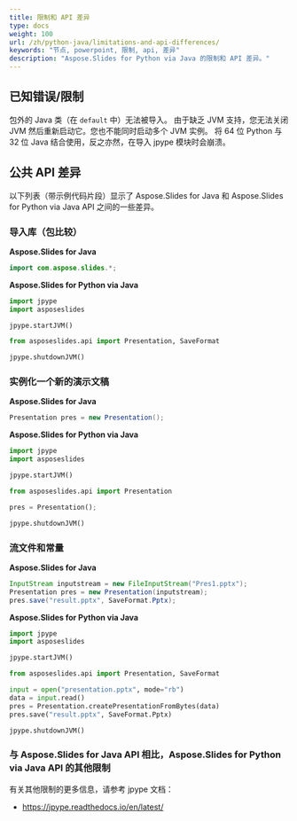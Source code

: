 ```yaml
---
title: 限制和 API 差异
type: docs
weight: 100
url: /zh/python-java/limitations-and-api-differences/
keywords: "节点, powerpoint, 限制, api, 差异"
description: "Aspose.Slides for Python via Java 的限制和 API 差异。"
---
```

## **已知错误/限制**
包外的 Java 类（在 `default` 中）无法被导入。
由于缺乏 JVM 支持，您无法关闭 JVM 然后重新启动它。您也不能同时启动多个 JVM 实例。
将 64 位 Python 与 32 位 Java 结合使用，反之亦然，在导入 jpype 模块时会崩溃。

## **公共 API 差异**
以下列表（带示例代码片段）显示了 Aspose.Slides for Java 和 Aspose.Slides for Python via Java API 之间的一些差异。

### **导入库（包比较）**

**Aspose.Slides for Java**

```java
import com.aspose.slides.*;
```

**Aspose.Slides for Python via Java**

```python
import jpype
import asposeslides

jpype.startJVM()

from asposeslides.api import Presentation, SaveFormat

jpype.shutdownJVM()

```

### **实例化一个新的演示文稿**

**Aspose.Slides for Java**

```java
Presentation pres = new Presentation();
```

**Aspose.Slides for Python via Java**

```python
import jpype
import asposeslides

jpype.startJVM()

from asposeslides.api import Presentation

pres = Presentation();

jpype.shutdownJVM()
```

### **流文件和常量**

**Aspose.Slides for Java**

```java
InputStream inputstream = new FileInputStream("Pres1.pptx");
Presentation pres = new Presentation(inputstream);
pres.save("result.pptx", SaveFormat.Pptx);
```

**Aspose.Slides for Python via Java**

```python
import jpype
import asposeslides

jpype.startJVM()

from asposeslides.api import Presentation, SaveFormat

input = open("presentation.pptx", mode="rb")
data = input.read()
pres = Presentation.createPresentationFromBytes(data)
pres.save("result.pptx", SaveFormat.Pptx)

jpype.shutdownJVM()
```

### **与 Aspose.Slides for Java API 相比，Aspose.Slides for Python via Java API 的其他限制**

有关其他限制的更多信息，请参考 jpype 文档：
- https://jpype.readthedocs.io/en/latest/